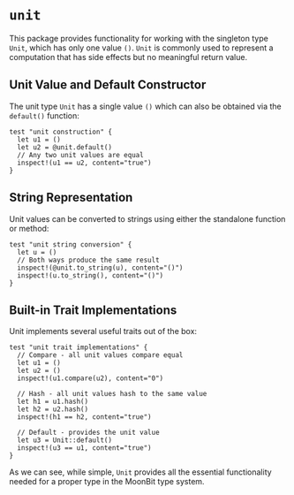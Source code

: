 # `unit`

This package provides functionality for working with the singleton type `Unit`, which has only one value `()`. `Unit` is commonly used to represent a computation that has side effects but no meaningful return value.

## Unit Value and Default Constructor

The unit type `Unit` has a single value `()` which can also be obtained via the `default()` function:

```moonbit
test "unit construction" {
  let u1 = ()
  let u2 = @unit.default()
  // Any two unit values are equal
  inspect!(u1 == u2, content="true")
}
```

## String Representation

Unit values can be converted to strings using either the standalone function or method:

```moonbit
test "unit string conversion" {
  let u = ()
  // Both ways produce the same result
  inspect!(@unit.to_string(u), content="()")
  inspect!(u.to_string(), content="()")
}
```

## Built-in Trait Implementations

Unit implements several useful traits out of the box:

```moonbit
test "unit trait implementations" {
  // Compare - all unit values compare equal
  let u1 = ()
  let u2 = ()
  inspect!(u1.compare(u2), content="0")

  // Hash - all unit values hash to the same value
  let h1 = u1.hash()
  let h2 = u2.hash()
  inspect!(h1 == h2, content="true")

  // Default - provides the unit value
  let u3 = Unit::default()
  inspect!(u3 == u1, content="true")
}
```

As we can see, while simple, `Unit` provides all the essential functionality needed for a proper type in the MoonBit type system.
